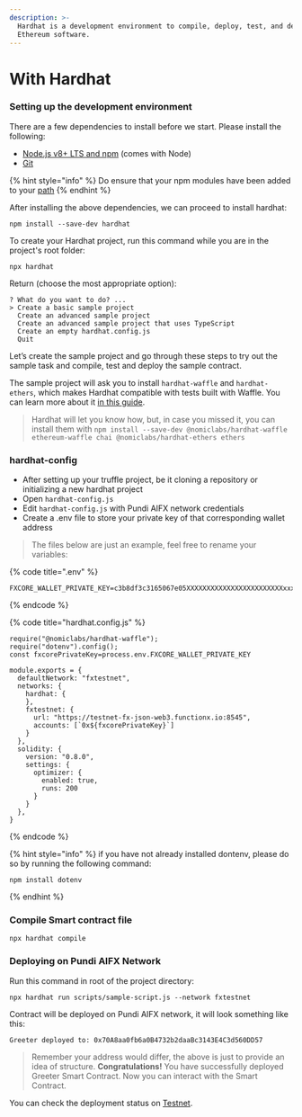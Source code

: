 ```yaml
---
description: >-
  Hardhat is a development environment to compile, deploy, test, and debug your
  Ethereum software.
---
```


# With Hardhat

### **Setting up the development environment**

There are a few dependencies to install before we start. Please install the following:

* [Node.js v8+ LTS and npm](https://nodejs.org/en/download/) (comes with Node)
* [Git](https://git-scm.com/)

{% hint style="info" %}
Do ensure that your npm modules have been added to your [path](https://www.java.com/en/download/help/path.html)
{% endhint %}

After installing the above dependencies, we can proceed to install hardhat:

```
npm install --save-dev hardhat
```

To create your Hardhat project, run this command while you are in the project's root folder:

```
npx hardhat
```

Return (choose the most appropriate option):

```
? What do you want to do? ... 
> Create a basic sample project
  Create an advanced sample project
  Create an advanced sample project that uses TypeScript
  Create an empty hardhat.config.js
  Quit
```

Let’s create the sample project and go through these steps to try out the sample task and compile, test and deploy the sample contract.

The sample project will ask you to install `hardhat-waffle` and `hardhat-ethers`, which makes Hardhat compatible with tests built with Waffle. You can learn more about it [in this guide](https://hardhat.org/guides/waffle-testing.html).

> Hardhat will let you know how, but, in case you missed it, you can install them with `npm install --save-dev @nomiclabs/hardhat-waffle ethereum-waffle chai @nomiclabs/hardhat-ethers ethers`

### **hardhat-config**

* After setting up your truffle project, be it cloning a repository or initializing a new hardhat project
* Open `hardhat-config.js`
* Edit `hardhat-config.js` with Pundi AIFX network credentials
* Create a .env file to store your private key of that corresponding wallet address

> The files below are just an example, feel free to rename your variables:

{% code title=".env" %}
```
FXCORE_WALLET_PRIVATE_KEY=c3b8df3c3165067e05XXXXXXXXXXXXXXXXXXXXXXXXxxxxXXXXXXbb
```
{% endcode %}

{% code title="hardhat.config.js" %}
```
require("@nomiclabs/hardhat-waffle");
require("dotenv").config();
const fxcorePrivateKey=process.env.FXCORE_WALLET_PRIVATE_KEY

module.exports = {
  defaultNetwork: "fxtestnet",
  networks: {
    hardhat: {
    },
    fxtestnet: {
      url: "https://testnet-fx-json-web3.functionx.io:8545",
      accounts: [`0x${fxcorePrivateKey}`]
    }
  },
  solidity: {
    version: "0.8.0",
    settings: {
      optimizer: {
        enabled: true,
        runs: 200
      }
    }
  },
}

```
{% endcode %}

{% hint style="info" %}
if you have not already installed dontenv, please do so by running the following command:

```
npm install dotenv 
```
{% endhint %}

### **Compile Smart contract file**

```
npx hardhat compile
```

### **Deploying on Pundi AIFX Network**

Run this command in root of the project directory:

```
npx hardhat run scripts/sample-script.js --network fxtestnet
```

Contract will be deployed on Pundi AIFX network, it will look something like this:

```
Greeter deployed to: 0x70A8aa0fb6a0B4732b2daaBc3143E4C3d560DD57
```

> Remember your address would differ, the above is just to provide an idea of structure. **Congratulations!** You have successfully deployed Greeter Smart Contract. Now you can interact with the Smart Contract.

You can check the deployment status on [Testnet](https://testnet-fxscan.functionx.io/).
